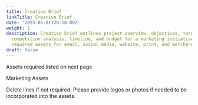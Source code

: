 ```yaml
---
title: Creative Brief
linkTitle: Creative Brief
date: '2025-05-01T20:18:00Z'
weight: 1
description: Creative brief outlines project overview, objectives, target audience,
  competition analysis, timeline, and budget for a marketing initiative, detailing
  required assets for email, social media, website, print, and merchandise.
draft: false
---
```



<!-- Unsupported block type: table -->

<!-- Unsupported block type: table -->

<!-- Unsupported block type: table -->

Assets required listed on next page

Marketing Assets

Delete lines if not required. Please provide logos or photos if needed to be incorporated into the assets.

<!-- Unsupported block type: table -->